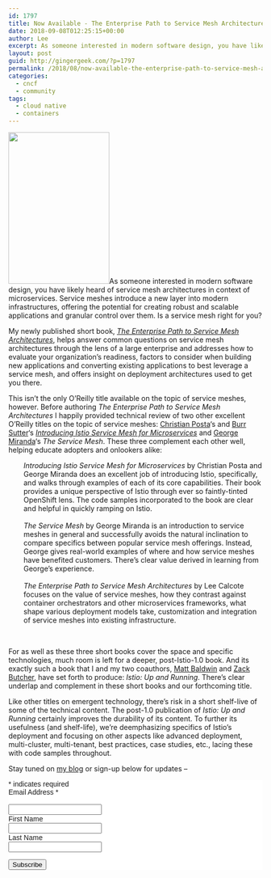 ```yaml
---
id: 1797
title: Now Available - The Enterprise Path to Service Mesh Architectures
date: 2018-09-08T012:25:15+00:00
author: Lee
excerpt: As someone interested in modern software design, you have likely heard of service mesh architectures in context of microservices. Service meshes introduce a new layer into modern infrastructures, offering the potential for creating robust and scalable applications and granular control over them. Is a service mesh right for you? Find out with my new book.
layout: post
guid: http://gingergeek.com/?p=1797
permalink: /2018/08/now-available-the-enterprise-path-to-service-mesh-architectures/
categories:
  - cncf
  - community
tags:
  - cloud native
  - containers
---
```


<p><a href="https://www.nginx.com/resources/library/the-enterprise-path-to-service-mesh-architectures?utm_source=calcote"><img class="alignleft size-medium wp-image-2089" src="https://gingergeek.com/wp-content/uploads/2018/08/The-Enterprise-Path-to-Service-Mesh-Architectures-200x300.png" alt="" width="200" height="300" srcset="http://gingergeek.com/wp-content/uploads/2018/08/The-Enterprise-Path-to-Service-Mesh-Architectures-200x300.png 200w, http://gingergeek.com/wp-content/uploads/2018/08/The-Enterprise-Path-to-Service-Mesh-Architectures-768x1152.png 768w, http://gingergeek.com/wp-content/uploads/2018/08/The-Enterprise-Path-to-Service-Mesh-Architectures-683x1024.png 683w" sizes="(max-width: 200px) 100vw, 200px" /></a>As someone interested in modern software design, you have likely heard of service mesh architectures in context of microservices. Service meshes introduce a new layer into modern infrastructures, offering the potential for creating robust and scalable applications and granular control over them. Is a service mesh right for you?</p>
<p>My newly published short book,&nbsp;<a href="https://learning.oreilly.com/library/view/the-enterprise-path/9781492041795/?utm_source=calcote"><em>The Enterprise Path to Service Mesh Architectures</em></a>, helps answer common questions on service mesh architectures through the lens of a large enterprise and addresses how to evaluate your organization’s readiness, factors to consider when building new applications and converting existing applications to best leverage a service mesh, and offers insight on deployment architectures used to get you there.</p>
<p>This isn&#8217;t the only O&#8217;Reilly title available on the topic of service meshes, however. Before authoring&nbsp;<em>The Enterprise Path to Service Mesh Architectures</em>&nbsp;I happily provided technical review of two other excellent O’Reilly titles on the topic of service meshes: <a href="https://twitter.com/christianposta">Christian Posta</a>&#8216;s and <a href="https://twitter.com/burrsutter">Burr Sutter</a>&#8216;s <em><a href="http://blog.christianposta.com/our-book-has-been-released-introducing-istio-service-mesh-for-microservices?utm_source=calcote">Introducing Istio Service Mesh for Microservices</a></em>&nbsp;and <a href="https://twitter.com/gmiranda23">George Miranda</a>&#8216;s <em>The Service Mesh</em>. <span id="more-2079"></span>These three complement each other well, helping educate adopters and onlookers alike:</p>
<div>
<div class="" style="padding-left: 30px;"><i class="">Introducing Istio Service Mesh for Microservices</i>&nbsp;by Christian Posta and George Miranda does an excellent job of introducing Istio, specifically, and walks through examples of each of its core capabilities. Their book provides a unique perspective of Istio through ever so faintly-tinted OpenShift lens. The code samples incorporated to the book are clear and helpful in quickly ramping on Istio.</div>
<div class="" style="padding-left: 30px;"><i class="">&nbsp;</i></div>
<div class="" style="padding-left: 30px;"><i class="">The Service Mesh</i> by George Miranda is an introduction to service meshes in general and successfully avoids the natural inclination to compare specifics between popular service mesh offerings. Instead, George gives real-world examples of where and how service meshes have benefited customers. There’s clear value derived in learning from George&#8217;s experience.</div>
<div class="" style="padding-left: 30px;"><i class="">&nbsp;</i></div>
<div class="" style="padding-left: 30px;"><i class="">The Enterprise Path to&nbsp;Service Mesh Architectures</i>&nbsp;by Lee Calcote focuses on the value of service meshes, how they contrast against container orchestrators and other microservices frameworks, what shape various deployment models take, customization and integration of service meshes into existing infrastructure.</div>
<div></div>
<p>&nbsp;</p>
<p>For as well as these three short books cover the space and specific technologies, much room is left for a deeper, post-Istio-1.0 book. And its exactly such a book that I and my two coauthors, <a href="https://twitter.com/baldwinmathew">Matt Baldwin</a> and <a href="https://twitter.com/zackbutcher?lang=en">Zack Butcher</a>, have set forth to produce:&nbsp;<i class="">Istio: Up and Running</i>. There’s clear underlap and complement in these short books and our forthcoming title.</p>
<div>Like other titles on emergent technology, there’s risk in a short shelf-live of some of the technical content. The post-1.0 publication of <em>Istio: Up and Running</em> certainly improves the&nbsp;durability of its content. To further its usefulness (and shelf-life), we&#8217;re deemphasizing specifics of Istio&#8217;s deployment and focusing on other aspects like advanced deployment, multi-cluster, multi-tenant, best practices, case studies, etc., lacing these with code samples throughout.</div>
</div>
<p>Stay tuned on&nbsp;<a href="https://gingergeek.com">my blog</a> or sign-up below for updates &#8211;</p>
<p>
<link href="//cdn-images.mailchimp.com/embedcode/classic-10_7.css" rel="stylesheet" type="text/css">
<style type="text/css">
	#mc_embed_signup{background:#fff; clear:left; font:14px Helvetica,Arial,sans-serif; }<br />
	/* Add your own Mailchimp form style overrides in your site stylesheet or in this style block.<br />
	   We recommend moving this block and the preceding CSS link to the HEAD of your HTML file. */<br />
</style>
<div id="mc_embed_signup">
<form action="https://calcotestudios.us15.list-manage.com/subscribe/post?u=6b50be5aea3dfe1fd4c041d80&amp;id=6bb65defeb" method="post" id="mc-embedded-subscribe-form" name="mc-embedded-subscribe-form" class="validate" target="_blank" novalidate="">
<div id="mc_embed_signup_scroll">
<div class="indicates-required"><span class="asterisk">*</span> indicates required</div>
<div class="mc-field-group">
<label for="mce-EMAIL">Email Address <span class="asterisk">*</span><br />
</label><br />
<input type="email" value="" name="EMAIL" class="required email" id="mce-EMAIL"></div>
<div class="mc-field-group">
<label for="mce-FNAME">First Name </label><br />
<input type="text" value="" name="FNAME" class="" id="mce-FNAME"></div>
<div class="mc-field-group">
<label for="mce-LNAME">Last Name </label><br />
<input type="text" value="" name="LNAME" class="" id="mce-LNAME"></div>
<div id="mce-responses" class="clear">
<div class="response" id="mce-error-response" style="display:none"></div>
<div class="response" id="mce-success-response" style="display:none"></div>
</div>
<p></p>
<div style="position: absolute; left: -5000px;" aria-hidden="true"><input type="text" name="b_6b50be5aea3dfe1fd4c041d80_6bb65defeb" tabindex="-1" value=""></div>
<div class="clear"><input type="submit" value="Subscribe" name="subscribe" id="mc-embedded-subscribe" class="button"></div>
</div>
</form>
</div>
<p></p>


